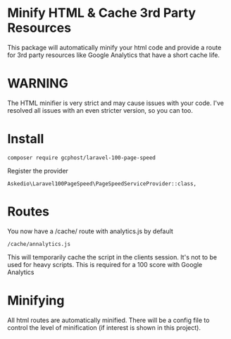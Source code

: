 # Minify HTML & Cache 3rd Party Resources
This package will automatically minify your html code and provide a route for 3rd party resources like Google Analytics that have a short cache life.

# WARNING
The HTML minifier is very strict and may cause issues with your code. I've resolved all issues with an even stricter version, so you can too.

# Install

    composer require gcphost/laravel-100-page-speed
  

Register the provider


    Askedio\Laravel100PageSpeed\PageSpeedServiceProvider::class,

# Routes
You now have a /cache/ route with analytics.js by default

    /cache/annalytics.js

This will temporarily cache the script in the clients session. It's not to be used for heavy scripts. This is required for a 100 score with Google Analytics

# Minifying
All html routes are automatically minified. There will be a config file to control the level of minification (if interest is shown in this project).
